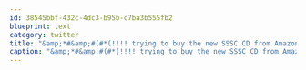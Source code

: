 ```yaml
---
id: 38545bbf-432c-4dc3-b95b-c7ba3b555fb2
blueprint: text
category: twitter
title: "&amp;*#&amp;#(#*(!!!! trying to buy the new SSSC CD from Amazon but can't because I'm in Canada.  Fuck that."
caption: "&amp;*#&amp;#(#*(!!!! trying to buy the new SSSC CD from Amazon but can't because I'm in Canada.  Fuck that."
---
```

